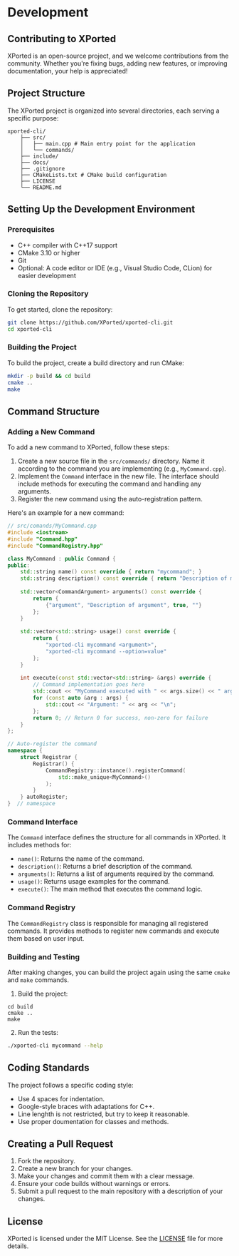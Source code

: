 # Development

## Contributing to XPorted
XPorted is an open-source project, and we welcome contributions from the community. Whether you're fixing bugs, adding new features, or improving documentation, your help is appreciated!

## Project Structure
The XPorted project is organized into several directories, each serving a specific purpose:

```
xported-cli/
	├── src/
	│   ├── main.cpp # Main entry point for the application
	│   └── commands/
	├── include/
	├── docs/
	├── .gitignore
	├── CMakeLists.txt # CMake build configuration
	├── LICENSE
	└── README.md
```

## Setting Up the Development Environment
### Prerequisites
- C++ compiler with C++17 support
- CMake 3.10 or higher
- Git
- Optional: A code editor or IDE (e.g., Visual Studio Code, CLion) for easier development
### Cloning the Repository
To get started, clone the repository:

```bash
git clone https://github.com/XPorted/xported-cli.git
cd xported-cli
```
### Building the Project
To build the project, create a build directory and run CMake:

```bash
mkdir -p build && cd build
cmake ..
make
```

## Command Structure
### Adding a New Command
To add a new command to XPorted, follow these steps:
1. Create a new source file in the `src/commands/` directory. Name it according to the command you are implementing (e.g., `MyCommand.cpp`).
2. Implement the `Command` interface in the new file. The interface should include methods for executing the command and handling any arguments.
3. Register the new command using the auto-registration pattern.

Here's an example for a new command:

```cpp
// src/comands/MyCommand.cpp
#include <iostream>
#include "Command.hpp"
#include "CommandRegistry.hpp"

class MyCommand : public Command {
public:
    std::string name() const override { return "mycommand"; }
    std::string description() const override { return "Description of my command"; }
    
    std::vector<CommandArgument> arguments() const override {
        return {
            {"argument", "Description of argument", true, ""}
        };
    }
    
    std::vector<std::string> usage() const override {
        return {
            "xported-cli mycommand <argument>",
            "xported-cli mycommand --option=value"
        };
    }
    
    int execute(const std::vector<std::string> &args) override {
        // Command implementation goes here
        std::cout << "MyCommand executed with " << args.size() << " arguments\n";
		for (const auto &arg : args) {
			std::cout << "Argument: " << arg << "\n";
		};
		return 0; // Return 0 for success, non-zero for failure
    }
};

// Auto-register the command
namespace {
    struct Registrar {
        Registrar() {
            CommandRegistry::instance().registerCommand(
                std::make_unique<MyCommand>()
            );
        }
    } autoRegister;
}  // namespace
```
### Command Interface
The `Command` interface defines the structure for all commands in XPorted. It includes methods for:
- `name()`: Returns the name of the command.
- `description()`: Returns a brief description of the command.
- `arguments()`: Returns a list of arguments required by the command.
- `usage()`: Returns usage examples for the command.
- `execute()`: The main method that executes the command logic.
### Command Registry
The `CommandRegistry` class is responsible for managing all registered commands. It provides methods to register new commands and execute them based on user input.
### Building and Testing
After making changes, you can build the project again using the same `cmake` and `make` commands.
1. Build the project:
```
cd build
cmake ..
make
```
2. Run the tests:
```bash
./xported-cli mycommand --help
```

## Coding Standards
The project follows a specific coding style:
- Use 4 spaces for indentation.
- Google-style braces with adaptations for C++.
- Line lenghth is not restricted, but try to keep it reasonable.
- Use proper doumentation for classes and methods.

## Creating a Pull Request
1. Fork the repository.
2. Create a new branch for your changes.
3. Make your changes and commit them with a clear message.
4. Ensure your code builds without warnings or errors.
5. Submit a pull request to the main repository with a description of your changes.

## License
XPorted is licensed under the MIT License. See the [LICENSE](../LICENSE) file for more details.